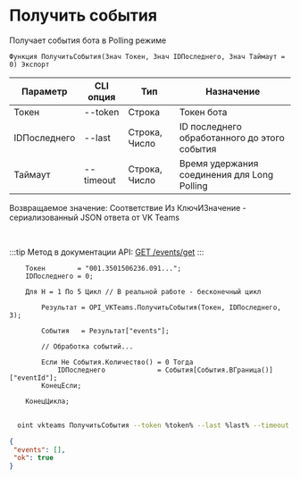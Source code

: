 ﻿---
sidebar_position: 2
---

# Получить события
 Получает события бота в Polling режиме



`Функция ПолучитьСобытия(Знач Токен, Знач IDПоследнего, Знач Таймаут = 0) Экспорт`

  | Параметр | CLI опция | Тип | Назначение |
  |-|-|-|-|
  | Токен | --token | Строка | Токен бота |
  | IDПоследнего | --last | Строка, Число | ID последнего обработанного до этого события |
  | Таймаут | --timeout | Строка, Число | Время удержания соединения для Long Polling |

  
  Возвращаемое значение:   Соответствие Из КлючИЗначение - сериализованный JSON ответа от VK Teams

<br/>

:::tip
Метод в документации API: [GET /events/get](https://teams.vk.com/botapi/#/events/get_events_get)
:::
<br/>


```bsl title="Пример кода"
    Токен        = "001.3501506236.091...";
    IDПоследнего = 0;

    Для Н = 1 По 5 Цикл // В реальной работе - бесконечный цикл

        Результат = OPI_VKTeams.ПолучитьСобытия(Токен, IDПоследнего, 3);

        События   = Результат["events"];

        // Обработка событий...

        Если Не События.Количество() = 0 Тогда
            IDПоследнего             = События[События.ВГраница()]["eventId"];
        КонецЕсли;

    КонецЦикла;
```



```sh title="Пример команды CLI"
    
  oint vkteams ПолучитьСобытия --token %token% --last %last% --timeout %timeout%

```

```json title="Результат"
{
 "events": [],
 "ok": true
}
```
